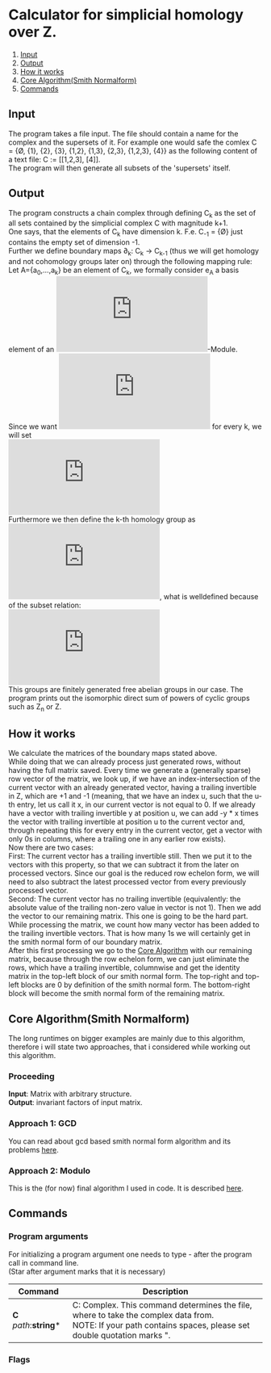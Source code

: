 # Calculator for simplicial homology over Z.
1. [Input](#input)
2. [Output](#output)
3. [How it works](#work)
4. [Core Algorithm(Smith Normalform)](#core)
5. [Commands](#cmds)

## Input <a name="input"></a>
The program takes a file input. The file should contain a name for the complex and the supersets of it.
For example one would safe the comlex C = {Ø, {1}, {2}, {3}, {1,2}, {1,3}, {2,3}, {1,2,3}, {4}} as the following content of a text file:
C := [[1,2,3], [4]].<br>
The program will then generate all subsets of the 'supersets' itself.
## Output <a name="output"></a>
The program constructs a chain complex through defining C<sub>k</sub> as the set of all sets contained by the simplicial complex C with magnitude k+1.<br>
One says, that the elements of C<sub>k</sub> have dimension k. F.e. C<sub>-1</sub> = {Ø} just contains the empty set of dimension -1.<br>
Further we define boundary maps ∂<sub>k</sub>: C<sub>k</sub> -> C<sub>k-1</sub> (thus we will get homology and not cohomology groups later on) through the following mapping rule:<br>
Let A={a<sub>0</sub>,...,a<sub>k</sub>} be an element of C<sub>k</sub>, we formally consider e<sub>A</sub> a basis element of an ![equation](https://latex.codecogs.com/gif.latex?%5Cmathbb%7BZ%7D)-Module.<br>
Since we want ![equation](https://latex.codecogs.com/gif.latex?%5Cpartial_k%20%5Ccirc%20%5Cpartial_%7Bk&plus;1%7D%20%3D%200) for every k, we will set<br>
![equation](http://latex.codecogs.com/gif.latex?%5Cpartial_k%28e_A%29%20%3D%20%5Csum_%7Bi%20%3D%200%7D%5Ek%20%7B%28-1%29%5Ei%20e_%7BA%5Csetminus%5C%7Ba_i%5C%7D%7D%7D)
<br>
Furthermore we then define the k-th homology group as ![equation](http://latex.codecogs.com/gif.latex?H_k%28C%29%20%3D%20%7Bker%7E%5Cpartial_k%7D/%7Bim%7E%5Cpartial_%7Bk&plus;1%7D%7D), what is welldefined because of the subset relation:<br> ![equation](https://latex.codecogs.com/gif.latex?im%20%7E%20%5Cpartial_%7Bk&plus;1%7D%20%5Csubset%20ker%20%7E%20%5Cpartial_k)<br>
This groups are finitely generated free abelian groups in our case. The program prints out the isomorphic direct sum of powers of cyclic groups such as Z<sub>n</sub> or Z.<br>
## How it works <a name="work"></a>
We calculate the matrices of the boundary maps stated above.<br>
While doing that we can already process just generated rows, without having the full matrix saved. Every time we generate a (generally sparse) row vector of the matrix, we look up, if we have an index-intersection of the current vector with an already generated vector, having a trailing invertible in Z, which are +1 and -1 (meaning, that we have an index u, such that the u-th entry, let us call it x, in our current vector is not equal to 0. If we already have a vector with trailing invertible y at position u, we can add -y * x times the vector with trailing invertible at position u to the current vector and, through repeating this for every entry in the current vector, get a vector with only 0s in columns, where a trailing one in any earlier row exists).<br>
Now there are two cases:<br>
First: The current vector has a trailing invertible still. Then we put it to the vectors with this property, so that we can subtract it from the later on processed vectors. Since our goal is the reduced row echelon form, we will need to also subtract the latest processed vector from every previously processed vector.<br>
Second: The current vector has no trailing invertible (equivalently: the absolute value of the trailing non-zero value in vector is not 1). Then we add the vector to our remaining matrix. This one is going to be the hard part.<br>
While processing the matrix, we count how many vector has been added to the trailing invertible vectors. That is how many 1s we will certainly get in the smith normal form of our boundary matrix.<br>
After this first processing we go to the [Core Algorithm](#core) with our remaining matrix, because through the row echelon form, we can just eliminate the rows, which have a trailing invertible, columnwise and get the identity matrix in the top-left block of our smith normal form. The top-right and top-left blocks are 0 by definition of the smith normal form. The bottom-right block will become the smith normal form of the remaining matrix.<br>
## Core Algorithm(Smith Normalform) <a name="core"></a>
The long runtimes on bigger examples are mainly due to this algorithm, therefore i will state two approaches, that i considered while working out this algorithm.
### Proceeding
**Input**: Matrix with arbitrary structure.<br>
**Output**: invariant factors of input matrix.<br>
### Approach 1: GCD
You can read about gcd based smith normal form algorithm and its problems [here](http://docdro.id/a8pirOS).
### Approach 2: Modulo
This is the (for now) final algorithm I used in code. It is described [here](http://docdro.id/Dbv2XcQ).
## Commands <a name="cmds"></a>
### Program arguments
For initializing a program argument one needs to type -<command> <parameters> after the program call in command line.<br>
(Star after argument marks that it is necessary)

| Command       | Description   |
| ------------- | ------------- |
| **C** *path*:**string**\* | C: Complex. This command determines the file, where to take the complex data from.<br> NOTE: If your path contains spaces, please set double quotation marks ". |
### Flags
